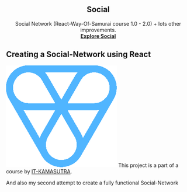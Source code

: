 <p align="center">
  <a href="https://andrian-kars.github.io/social/>
    <img src="https://github.com/andrian-kars/social/blob/main/public/images/logo.png?raw=true" alt="Social logo" width="200" height="165">
  </a>
</p>
<h2 align="center">Social</h2>

<p align="center">
  Social Network (React-Way-Of-Samurai course 1.0 - 2.0) + lots other improvements.
  <br>
  <a href="https://andrian-kars.github.io/social/"><strong>Explore Social</strong></a>
</p>

## Creating a Social-Network using React
![alt text](https://github.com/andrian-kars/social/blob/main/public/images/logo.png?raw=true)
This project is a part of a course by [IT-KAMASUTRA](https://it-kamasutra.com/).

And also my second attempt to create a fully functional Social-Network
